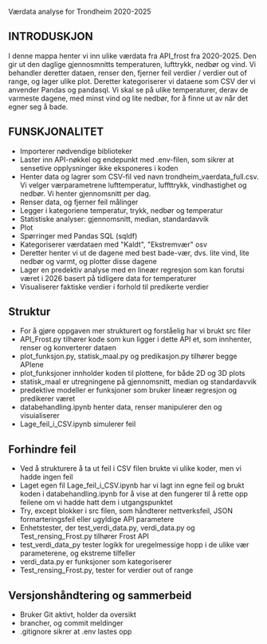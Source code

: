 Værdata analyse for Trondheim 2020-2025

## INTRODUSKJON

I denne mappa henter vi inn ulike værdata fra API_frost fra 2020-2025. Den gir ut den daglige gjennosmnitts temperaturen, lufttrykk, nedbør og vind. Vi behandler deretter dataen, renser den, fjerner feil verdier / verdier out of range, og lager ulike plot. Deretter kategoriserer vi dataene som CSV der vi anvender Pandas og pandasql. Vi skal se på ulike temperaturer, derav de varmeste dagene, med minst vind og lite nedbør, for å finne ut av når det egner seg å bade. 


## FUNSKJONALITET

- Importerer nødvendige biblioteker
- Laster inn API-nøkkel og endepunkt med .env-filen, som sikrer at sensetive opplysninger ikke eksponeres i koden
- Henter data og lagrer som CSV-fil ved navn trondheim_vaerdata_full.csv. Vi velger værparametrene lufttemperatur, luffttrykk, vindhastighet og nedbør. Vi henter gjennomsnitt per dag. 
- Renser data, og fjerner feil målinger
- Legger i kategoriene temperatur, trykk, nedbør og temperatur
- Statistiske analyser: gjennomsnitt, median, standardavvik
- Plot
- Spørringer med Pandas SQL (sqldf)
- Kategoriserer værdataen med "Kaldt", "Ekstremvær" osv
- Deretter henter vi ut de dagene med best bade-vær, dvs. lite vind, lite nedbør og varmt, og plotter disse dagene
- Lager en predektiv analyse med en lineær regresjon som kan forutsi været i 2026 basert på tidligere data for temperaturer
- Visualiserer faktiske verdier i forhold til predikerte verdier


## Struktur

- For å gjøre oppgaven mer strukturert og forståelig har vi brukt src filer
- API_Frost.py tilhører kode som kun ligger i dette API et, som innhenter, renser og konverterer dataen
- plot_funksjon.py, statisk_maal.py og predikasjon.py tilhører begge APIene
- plot_funksjoner innholder koden til plottene, for både 2D og 3D plots
- statisk_maal er utregningene på gjennomsnitt, median og standardavvik
- predektive modeller er funksjoner som bruker lineær regresjon og predikerer været
- databehandling.ipynb henter data, renser manipulerer den og visuialiserer
- Lage_feil_i_CSV.ipynb simulerer feil


## Forhindre feil

- Ved å strukturere å ta ut feil i CSV filen brukte vi ulike koder, men vi hadde ingen feil
- Laget egen fil Lage_feil_i_CSV.ipynb har vi lagt inn egne feil og brukt koden i databehandling.ipynb for å vise at den fungerer til å rette opp feilene om vi hadde hatt dem i utgangspunktet
- Try, except blokker i src filen, som håndterer nettverksfeil, JSON formarteringsfeil eller ugyldige API parametere
- Enhetstester, der test_verdi_data.py, verdi_data.py og Test_rensing_Frost.py tilhører Frost API
- test_verdi_data_py tester logikk for uregelmessige hopp i de ulike vær parameterene, og ekstreme tilfeller
- verdi_data.py er funksjoner som kategoriserer
- Test_rensing_Frost.py, tester for verdier out of range



## Versjonshåndtering og sammerbeid

- Bruker Git aktivt, holder da oversikt
- brancher, og commit meldinger
- .gitignore sikrer at .env lastes opp






